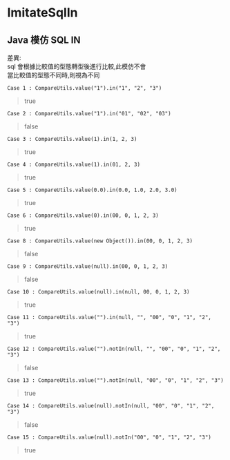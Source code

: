 # ImitateSqlIn
## Java 模仿 SQL IN
差異:<BR>
sql 會根據比較值的型態轉型後進行比較,此模仿不會<BR>
當比較值的型態不同時,則視為不同<BR>

```
Case 1 : CompareUtils.value("1").in("1", "2", "3")
```
>true

```
Case 2 : CompareUtils.value("1").in("01", "02", "03")
```
>false

```
Case 3 : CompareUtils.value(1).in(1, 2, 3)
```
>true

```
Case 4 : CompareUtils.value(1).in(01, 2, 3)
```
>true

```
Case 5 : CompareUtils.value(0.0).in(0.0, 1.0, 2.0, 3.0)
```
>true

```
Case 6 : CompareUtils.value(0).in(00, 0, 1, 2, 3)
```
>true

```
Case 8 : CompareUtils.value(new Object()).in(00, 0, 1, 2, 3)
```
>false

```
Case 9 : CompareUtils.value(null).in(00, 0, 1, 2, 3)
```
>false

```
Case 10 : CompareUtils.value(null).in(null, 00, 0, 1, 2, 3)
```
>true

```
Case 11 : CompareUtils.value("").in(null, "", "00", "0", "1", "2", "3")
```
>true

```
Case 12 : CompareUtils.value("").notIn(null, "", "00", "0", "1", "2", "3")
```
>false

```
Case 13 : CompareUtils.value("").notIn(null, "00", "0", "1", "2", "3")
```
>true

```
Case 14 : CompareUtils.value(null).notIn(null, "00", "0", "1", "2", "3")
```
>false

```
Case 15 : CompareUtils.value(null).notIn("00", "0", "1", "2", "3")
```
>true
